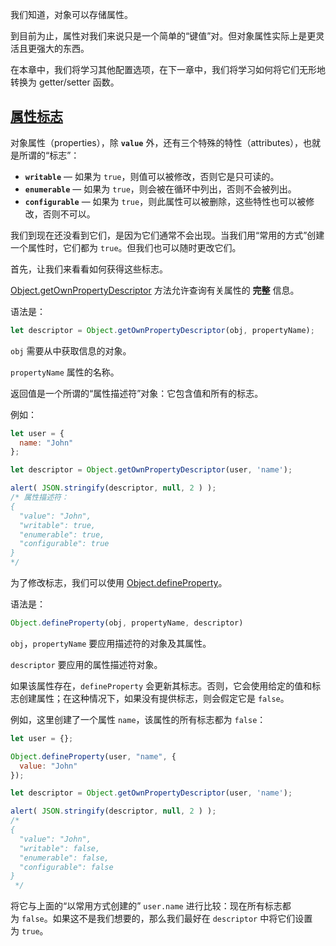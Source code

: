 我们知道，对象可以存储属性。

到目前为止，属性对我们来说只是一个简单的“键值”对。但对象属性实际上是更灵活且更强大的东西。

在本章中，我们将学习其他配置选项，在下一章中，我们将学习如何将它们无形地转换为 getter/setter 函数。

## [属性标志](https://zh.javascript.info/property-descriptors#shu-xing-biao-zhi)

对象属性（properties），除 **`value`** 外，还有三个特殊的特性（attributes），也就是所谓的“标志”：

- **`writable`** — 如果为 `true`，则值可以被修改，否则它是只可读的。
- **`enumerable`** — 如果为 `true`，则会被在循环中列出，否则不会被列出。
- **`configurable`** — 如果为 `true`，则此属性可以被删除，这些特性也可以被修改，否则不可以。

我们到现在还没看到它们，是因为它们通常不会出现。当我们用“常用的方式”创建一个属性时，它们都为 `true`。但我们也可以随时更改它们。

首先，让我们来看看如何获得这些标志。

[Object.getOwnPropertyDescriptor](https://developer.mozilla.org/en-US/docs/Web/JavaScript/Reference/Global_Objects/Object/getOwnPropertyDescriptor) 方法允许查询有关属性的 **完整** 信息。

语法是：
```JavaScript
let descriptor = Object.getOwnPropertyDescriptor(obj, propertyName);
```
`obj`
需要从中获取信息的对象。

`propertyName`
属性的名称。

返回值是一个所谓的“属性描述符”对象：它包含值和所有的标志。

例如：
```JavaScript
let user = {
  name: "John"
};

let descriptor = Object.getOwnPropertyDescriptor(user, 'name');

alert( JSON.stringify(descriptor, null, 2 ) );
/* 属性描述符：
{
  "value": "John",
  "writable": true,
  "enumerable": true,
  "configurable": true
}
*/
```
为了修改标志，我们可以使用 [Object.defineProperty](https://developer.mozilla.org/en-US/docs/Web/JavaScript/Reference/Global_Objects/Object/defineProperty)。

语法是：
```JavaScript
Object.defineProperty(obj, propertyName, descriptor)
```

`obj`，`propertyName`
要应用描述符的对象及其属性。

`descriptor`
要应用的属性描述符对象。

如果该属性存在，`defineProperty` 会更新其标志。否则，它会使用给定的值和标志创建属性；在这种情况下，如果没有提供标志，则会假定它是 `false`。

例如，这里创建了一个属性 `name`，该属性的所有标志都为 `false`：

```JavaScript
let user = {};

Object.defineProperty(user, "name", {
  value: "John"
});

let descriptor = Object.getOwnPropertyDescriptor(user, 'name');

alert( JSON.stringify(descriptor, null, 2 ) );
/*
{
  "value": "John",
  "writable": false,
  "enumerable": false,
  "configurable": false
}
 */
```
将它与上面的“以常用方式创建的” `user.name` 进行比较：现在所有标志都为 `false`。如果这不是我们想要的，那么我们最好在 `descriptor` 中将它们设置为 `true`。

